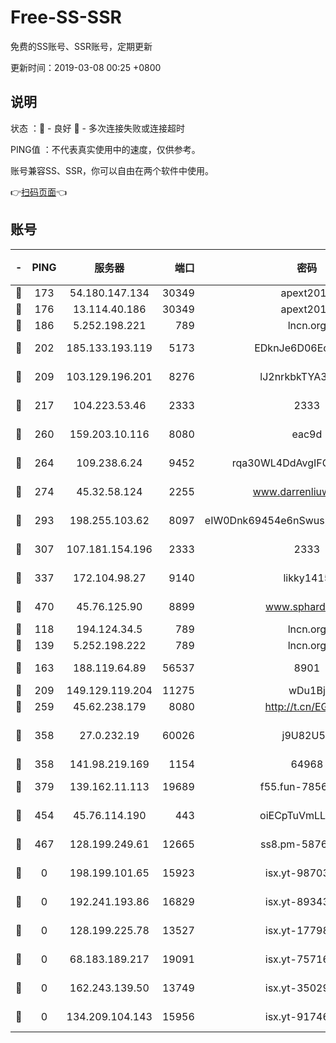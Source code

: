 # Free-SS-SSR

免费的SS账号、SSR账号，定期更新

更新时间：2019-03-08 00:25 +0800

## 说明

状态     ：🙂 - 良好 🙁 - 多次连接失败或连接超时

PING值   ：不代表真实使用中的速度，仅供参考。

账号兼容SS、SSR，你可以自由在两个软件中使用。

👉[扫码页面](https://liesauer.github.io/Free-SS-SSR/)👈

## 账号

|-|PING|服务器|端口|密码|加密方式|区域|
|:----:|:----:|:-----:|-----:|:----:|:----:|:----:|
|🙂|173|54.180.147.134|30349|apext2019|chacha20|KR|
|🙂|176|13.114.40.186|30349|apext2019|chacha20|JP|
|🙂|186|5.252.198.221|789|lncn.org|rc4|JP|
|🙂|202|185.133.193.119|5173|EDknJe6D06EoWDaw|aes-256-cfb|US|
|🙂|209|103.129.196.201|8276|lJ2nrkbkTYA30wv0|aes-256-cfb|US|
|🙂|217|104.223.53.46|2333|2333|aes-256-cfb|US|
|🙂|260|159.203.10.116|8080|eac9d|aes-256-cfb|CA|
|🙂|264|109.238.6.24|9452|rqa30WL4DdAvgIFG6Fs3znzTa|aes-256-cfb|FR|
|🙂|274|45.32.58.124|2255|www.darrenliuwei.com|aes-256-cfb|JP|
|🙂|293|198.255.103.62|8097|eIW0Dnk69454e6nSwuspv9DmS201tQ0D|aes-256-cfb|US|
|🙂|307|107.181.154.196|2333|2333|aes-256-cfb|US|
|🙂|337|172.104.98.27|9140|likky1415|aes-256-cfb|JP|
|🙂|470|45.76.125.90|8899|www.sphard.com|aes-256-cfb|AU|
|🙂|118|194.124.34.5|789|lncn.org|rc4|JP|
|🙂|139|5.252.198.222|789|lncn.org|rc4|JP|
|🙂|163|188.119.64.89|56537|8901|aes-256-cfb|RU|
|🙂|209|149.129.119.204|11275|wDu1Bj|rc4-md5|HK|
|🙂|259|45.62.238.179|8080|http://t.cn/EGJIyrl|rc4-md5|CA|
|🙂|358|27.0.232.19|60026|j9U82U53|xchacha20-ietf-poly1305|HK|
|🙂|358|141.98.219.169|1154|64968|chacha20|US|
|🙂|379|139.162.11.113|19689|f55.fun-78561248|aes-256-cfb|SG|
|🙂|454|45.76.114.190|443|oiECpTuVmLLxk4Ts|aes-256-cfb|AU|
|🙁|467|128.199.249.61|12665|ss8.pm-58768243|aes-256-cfb|SG|
|🙁|0|198.199.101.65|15923|isx.yt-98703063|aes-256-cfb|US|
|🙁|0|192.241.193.86|16829|isx.yt-89343714|aes-256-cfb|US|
|🙁|0|128.199.225.78|13527|isx.yt-17798772|aes-256-cfb|SG|
|🙁|0|68.183.189.217|19091|isx.yt-75716228|aes-256-cfb|SG|
|🙁|0|162.243.139.50|13749|isx.yt-35029494|aes-256-cfb|US|
|🙁|0|134.209.104.143|15956|isx.yt-91746156|aes-256-cfb|SG|
